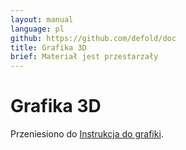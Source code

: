 ```yaml
---
layout: manual
language: pl
github: https://github.com/defold/doc
title: Grafika 3D
brief: Materiał jest przestarzały
---
```


# Grafika 3D

Przeniesiono do [Instrukcja do grafiki](/manuals/graphics).
